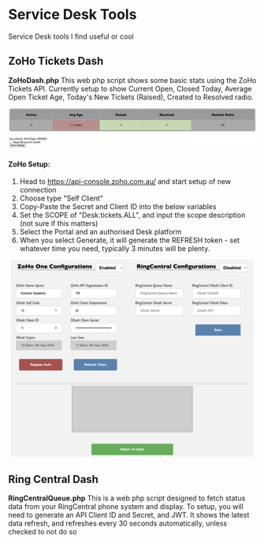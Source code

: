 # Service Desk Tools
 Service Desk tools I find useful or cool


## ZoHo Tickets Dash
**ZoHoDash.php**
This web php script shows some basic stats using the ZoHo Tickets API.
Currently setup to show Current Open, Closed Today, Average Open Ticket Age, Today's New Tickets (Raised), Created to Resolved radio.

![ZoHo Ticket Dash](https://github.com/kosmro/ServiceDesk/blob/main/Zoho_dash_test.png?raw=true)


#### ZoHo Setup:
 1. Head to https://api-console.zoho.com.au/ and start setup of new connection
 2. Choose type "Self Client"
 3. Copy-Paste the Secret and Client ID into the below variables
 4. Set the SCOPE of "Desk.tickets.ALL", and input the scope description (not sure if this matters)
 5. Select the Portal and an authorised Desk platform
 6. When you select Generate, it will generate the REFRESH token - set whatever time you need, typically 3 minutes will be plenty.

![Dash Setup](https://github.com/kosmro/ServiceDesk/blob/main/System_Setup.png?raw=true)





## Ring Central Dash
**RingCentralQueue.php**
This is a web php script designed to fetch status data from your RingCentral phone system and display.
To setup, you will need to generate an API Client ID and Secret, and JWT.
It shows the latest data refresh, and refreshes every 30 seconds automatically, unless checked to not do so